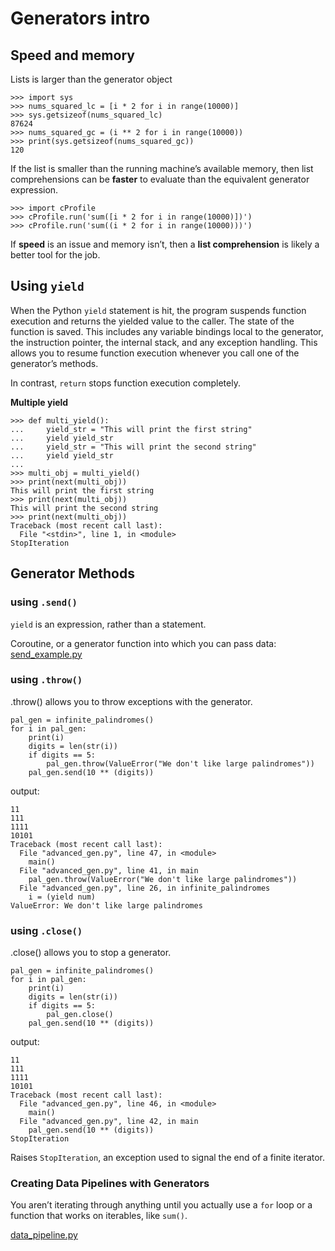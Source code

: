 # Generators intro

## Speed and memory
Lists is larger than the generator object

```
>>> import sys
>>> nums_squared_lc = [i * 2 for i in range(10000)]
>>> sys.getsizeof(nums_squared_lc)
87624
>>> nums_squared_gc = (i ** 2 for i in range(10000))
>>> print(sys.getsizeof(nums_squared_gc))
120
```

If the list is smaller than the running machine’s available memory,
then list comprehensions can be **faster** to evaluate than the equivalent generator expression.
```
>>> import cProfile
>>> cProfile.run('sum([i * 2 for i in range(10000)])')
>>> cProfile.run('sum((i * 2 for i in range(10000)))')
```
If **speed** is an issue and memory isn’t, then a **list comprehension** is likely a better tool for the job.

## Using `yield`

When the Python `yield` statement is hit, the program suspends function execution and returns the yielded value to the caller.
The state of the function is saved. This includes any variable bindings local to the generator,
the instruction pointer, the internal stack, and any exception handling.
This allows you to resume function execution whenever you call one of the generator’s methods.


In contrast, `return` stops function execution completely.

**Multiple yield**
```
>>> def multi_yield():
...     yield_str = "This will print the first string"
...     yield yield_str
...     yield_str = "This will print the second string"
...     yield yield_str
...
>>> multi_obj = multi_yield()
>>> print(next(multi_obj))
This will print the first string
>>> print(next(multi_obj))
This will print the second string
>>> print(next(multi_obj))
Traceback (most recent call last):
  File "<stdin>", line 1, in <module>
StopIteration
```

## Generator Methods
### using `.send()`

`yield` is an expression, rather than a statement.

 Coroutine, or a generator function into which you can pass data:
[send_example.py](send_example.py)

### using `.throw()`

.throw() allows you to throw exceptions with the generator.

```
pal_gen = infinite_palindromes()
for i in pal_gen:
    print(i)
    digits = len(str(i))
    if digits == 5:
        pal_gen.throw(ValueError("We don't like large palindromes"))
    pal_gen.send(10 ** (digits))
```
output:
```
11
111
1111
10101
Traceback (most recent call last):
  File "advanced_gen.py", line 47, in <module>
    main()
  File "advanced_gen.py", line 41, in main
    pal_gen.throw(ValueError("We don't like large palindromes"))
  File "advanced_gen.py", line 26, in infinite_palindromes
    i = (yield num)
ValueError: We don't like large palindromes
```

### using `.close()`

.close() allows you to stop a generator.

```
pal_gen = infinite_palindromes()
for i in pal_gen:
    print(i)
    digits = len(str(i))
    if digits == 5:
        pal_gen.close()
    pal_gen.send(10 ** (digits))
```
output:
```
11
111
1111
10101
Traceback (most recent call last):
  File "advanced_gen.py", line 46, in <module>
    main()
  File "advanced_gen.py", line 42, in main
    pal_gen.send(10 ** (digits))
StopIteration
```
Raises `StopIteration`, an exception used to signal the end of a finite iterator.


### Creating Data Pipelines with Generators

You aren’t iterating through anything until you actually use a `for` loop or a function that works on iterables, like `sum()`.

[data_pipeline.py](data_pipeline.py)

